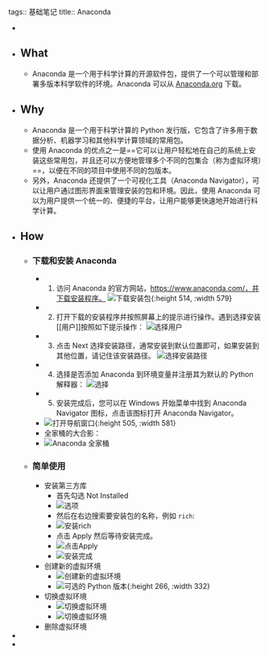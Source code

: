 tags:: 基础笔记
title:: Anaconda

-
- ## What
	- Anaconda 是一个用于科学计算的开源软件包，提供了一个可以管理和部署多版本科学软件的环境。Anaconda 可以从 [Anaconda.org](https://anaconda.org/) 下载。
- ## Why
	- Anaconda 是一个用于科学计算的 Python 发行版，它包含了许多用于数据分析、机器学习和其他科学计算领域的常用包。
	- 使用 Anaconda 的优点之一是==它可以让用户轻松地在自己的系统上安装这些常用包，并且还可以方便地管理多个不同的包集合（称为虚拟环境）==，以便在不同的项目中使用不同的包版本。
	- 另外，Anaconda 还提供了一个可视化工具（Anaconda Navigator），可以让用户通过图形界面来管理安装的包和环境。因此，使用 Anaconda 可以为用户提供一个统一的、便捷的平台，让用户能够更快速地开始进行科学计算。
- ## How
	- ### 下载和安装 Anaconda
		- 1. 访问 Anaconda 的官方网站，https://www.anaconda.com/，并下载安装程序。
		  ![下载安装包](../assets/image_1670323137673_0.png){:height 514, :width 579}
		- 2. 打开下载的安装程序并按照屏幕上的提示进行操作。遇到选择安装[[用户]]按照如下提示操作：
		  ![选择用户](../assets/image_1670323910893_0.png)
		- 3. 点击 Next 选择安装路径，通常安装到默认位置即可，如果安装到其他位置，请记住该安装路径。
		  ![选择安装路径](../assets/image_1670324894843_0.png)
		- 4. 选择是否添加 Anaconda 到环境变量并注册其为默认的 Python 解释器：
		  ![选择](../assets/image_1670325193372_0.png)
		- 5. 安装完成后，您可以在 Windows 开始菜单中找到 Anaconda Navigator 图标，点击该图标打开 Anaconda Navigator。
		- ![打开导航窗口](../assets/image_1670323648339_0.png){:height 505, :width 581}
		- 全家桶的大合影：
		- ![Anaconda 全家桶](../assets/image_1670325901177_0.png)
	- ### 简单使用
		- 安装第三方库
			- 首先勾选 Not Installed
			- ![选项](../assets/image_1670328143152_0.png)
			- 然后在右边搜索要安装包的名称，例如 `rich`:
			- ![安装rich](../assets/image_1670328440322_0.png)
			- 点击 Apply 然后等待安装完成。
			- ![点击Apply](../assets/image_1670328481497_0.png)
			- ![安装完成](../assets/image_1670328581326_0.png)
		- 创建新的虚拟环境
			- ![创建新的虚拟环境](../assets/image_1670328681679_0.png)
			- ![可选的 Python 版本](../assets/image_1670328751038_0.png){:height 266, :width 332}
		- 切换虚拟环境
			- ![切换虚拟环境](../assets/image_1670332203934_0.png)
			- ![切换虚拟环境](../assets/image_1670332248295_0.png)
		- 删除虚拟环境
-
-